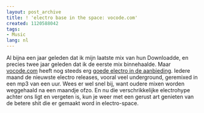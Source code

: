 ```yaml
---
layout: post_archive
title: ! 'electro base in the space: vocode.com'
created: 1120588042
tags:
- Music
lang: nl
---
```

Al bijna een jaar geleden dat ik mijn laatste mix van hun Downloadde, en precies twee jaar geleden dat ik de eerste mix binnehaalde. Maar [vocode.com](http://www.vocode.com/) heeft nog steeds erg [goede electro in de aanbieding](http://www.vocode.com/electro_showcase.shtml). Iedere maand de nieuwste electro releases, vooral veel underground, geremixed in een mp3 van een uur. Wees er wel snel bij, want oudere mixen worden weggehaald na een maandje ofzo. En nu die verschrikkelijke electrohype achter ons ligt en vergeten is, kun je weer met een gerust art genieten van de betere shit die er gemaakt word in electro-space.
